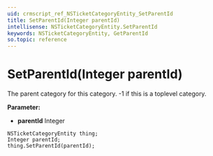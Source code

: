 ```yaml
---
uid: crmscript_ref_NSTicketCategoryEntity_SetParentId
title: SetParentId(Integer parentId)
intellisense: NSTicketCategoryEntity.SetParentId
keywords: NSTicketCategoryEntity, GetParentId
so.topic: reference
---
```


# SetParentId(Integer parentId)

The parent category for this category. -1 if this is a toplevel category.

**Parameter:** 
* **parentId** Integer

```crmscript
NSTicketCategoryEntity thing;
Integer parentId;
thing.SetParentId(parentId);
```

